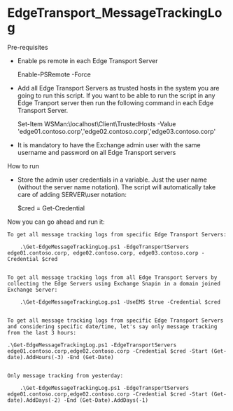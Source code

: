 # EdgeTransport_MessageTrackingLog

Pre-requisites

 - Enable ps remote in each Edge Transport Server

    Enable-PSRemote -Force

 - Add all Edge Transport Servers as trusted hosts in the system you are going to run this script. If you want to be able to run the script in any Edge Tranport server then run the following command in each Edge Transport Server.

    Set-Item WSMan:\localhost\Client\TrustedHosts -Value 'edge01.contoso.corp','edge02.contoso.corp','edge03.contoso.corp'

 - It is mandatory to have the Exchange admin user with the same username and password on all Edge Transport servers    


How to run

 - Store the admin user credentials in a variable. Just the user name (without the server name notation). The script will automatically take care of adding SERVER\user notation:

    $cred = Get-Credential


Now you can go ahead and run it:

    To get all message tracking logs from specific Edge Transport Servers:

        .\Get-EdgeMessageTrackingLog.ps1 -EdgeTransportServers edge01.contoso.corp, edge02.contoso.corp, edge03.contoso.corp -Credential $cred


    To get all message tracking logs from all Edge Transport Servers by collecting the Edge Servers using Exchange Snapin in a domain joined Exchange Server:
    
        .\Get-EdgeMessageTrackingLog.ps1 -UseEMS $true -Credential $cred


    To get all message tracking logs from specific Edge Transport Servers and considering specific date/time, let's say only message tracking from the last 3 hours:

    .\Get-EdgeMessageTrackingLog.ps1 -EdgeTransportServers edge01.contoso.corp,edge02.contoso.corp -Credential $cred -Start (Get-date).AddHours(-3) -End (Get-Date)


    Only message tracking from yesterday:

        .\Get-EdgeMessageTrackingLog.ps1 -EdgeTransportServers edge01.contoso.corp,edge02.contoso.corp -Credential $cred -Start (Get-date).AddDays(-2) -End (Get-Date).AddDays(-1)